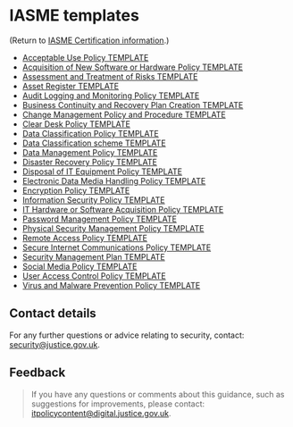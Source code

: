 # IASME templates

(Return to [IASME Certification information](..).)

- [Acceptable Use Policy TEMPLATE](Acceptable_Use_Policy_TEMPLATE_V1.docx)
- [Acquisition of New Software or Hardware Policy TEMPLATE](Acquisition_of_New_Software_or_Hardware_Policy_TEMPLATE_V1.docx)
- [Assessment and Treatment of Risks TEMPLATE](Assessment_and_Treatment_of_Risks_TEMPLATE_V1.docx)
- [Asset Register TEMPLATE](Asset_Register_TEMPLATE_V1.1.ods)
- [Audit Logging and Monitoring Policy TEMPLATE](Audit_Logging_and_Monitoring_Policy_TEMPLATE_V1.docx)
- [Business Continuity and Recovery Plan Creation TEMPLATE](Business_Continuity_and_Recovery_Plan_Creation_GUIDELINES_V1.docx)
- [Change Management Policy and Procedure TEMPLATE](Change_Management_Policy_and_Procedure_TEMPLATE_V1.docx)
- [Clear Desk Policy TEMPLATE](Clear_Desk_Policy_TEMPLATE_V1.docx)
- [Data Classification Policy TEMPLATE](Data_Classification_Policy_TEMPLATE_V1.docx)
- [Data Classification scheme TEMPLATE](Data_Classification_scheme_TEMPLATE_V1.xlsx)
- [Data Management Policy TEMPLATE](Data_Management_Policy_TEMPLATE_V1.docx)
- [Disaster Recovery Policy TEMPLATE](Disaster_Recovery_Policy_TEMPLATE_V1.docx)
- [Disposal of IT Equipment Policy TEMPLATE](Disposal_of_IT_Equipment_Policy_TEMPLATE_V1.docx)
- [Electronic Data Media Handling Policy TEMPLATE](Electronic_Data_Media_Handling_Policy_TEMPLATE_V1.docx)
- [Encryption Policy TEMPLATE](Encryption_Policy_TEMPLATE_V1.docx)
- [Information Security Policy TEMPLATE](Information_Security_Policy_TEMPLATE_V1.docx)
- [IT Hardware or Software Acquisition Policy TEMPLATE](IT_Hardware_or_Software_Acquisition_Policy_TEMPLATE_V1.docx)
- [Password Management Policy TEMPLATE](Password_Management_Policy_TEMPLATE_V1.docx)
- [Physical Security Management Policy TEMPLATE](Physical_Security_Management_Policy_TEMPLATE_V1.docx)
- [Remote Access Policy TEMPLATE](Remote_Access_Policy_TEMPLATE_V1.docx)
- [Secure Internet Communications Policy TEMPLATE](Secure_Internet_Communications_Policy_TEMPLATE_V1.docx)
- [Security Management Plan TEMPLATE](Security_Management_Plan_TEMPLATE_V1.docx)
- [Social Media Policy TEMPLATE](Social_Media_Policy_TEMPLATE_V1.docx)
- [User Access Control Policy TEMPLATE](User_Access_Control_Policy_TEMPLATE_V1.odt)
- [Virus and Malware Prevention Policy TEMPLATE](Virus_and_Malware_Prevention_Policy_TEMPLATE_V1.docx)

## Contact details

For any further questions or advice relating to security, contact: [security@justice.gov.uk](mailto:security@justice.gov.uk).

## Feedback

> If you have any questions or comments about this guidance, such as suggestions for improvements, please contact: [itpolicycontent@digital.justice.gov.uk](mailto:itpolicycontent@digital.justice.gov.uk).


